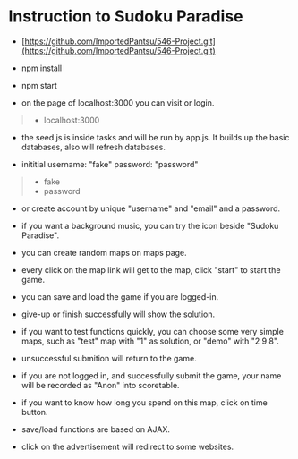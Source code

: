 # Instruction to Sudoku Paradise

* [https://github.com/ImportedPantsu/546-Project.git](https://github.com/ImportedPantsu/546-Project.git)

* npm install
* npm start

* on the page of localhost:3000 you can visit or login.
> * localhost:3000

* the seed.js is inside tasks and will be run by app.js. It builds up the basic databases, also will refresh databases.

* inititial username: "fake" password: "password"
> * fake
> * password

* or create account by unique "username" and "email" and a password.

* if you want a background music, you can try the icon beside "Sudoku Paradise".

* you can create random maps on maps page.

* every click on the map link will get to the map, click "start" to start the game.

* you can save and load the game if you are logged-in.

* give-up or finish successfully will show the solution.

* if you want to test functions quickly, you can choose some very simple maps, such as "test" map with "1" as solution, or "demo" with "2 9 8".

* unsuccessful submition will return to the game.

* if you are not logged in, and successfully submit the game, your name will be recorded as "Anon" into scoretable.

* if you want to know how long you spend on this map, click on time button.

* save/load functions are based on AJAX.

* click on the advertisement will redirect to some websites.

